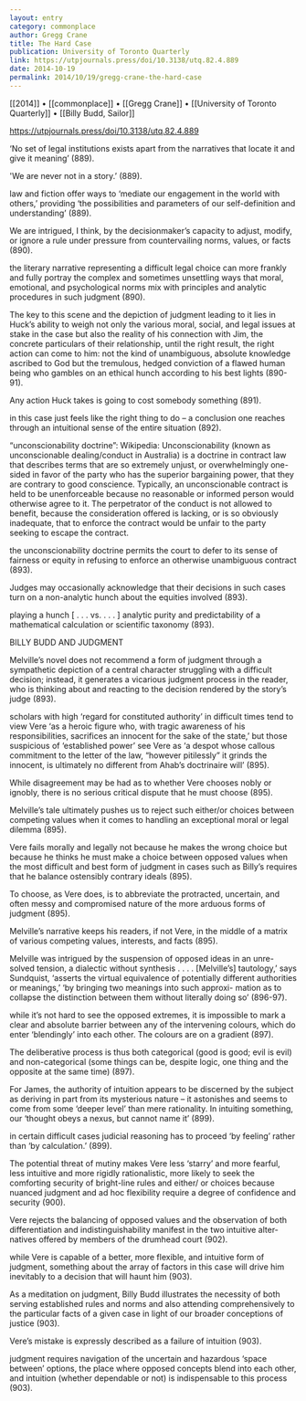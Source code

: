 ```yaml
---
layout: entry
category: commonplace
author: Gregg Crane
title: The Hard Case
publication: University of Toronto Quarterly
link: https://utpjournals.press/doi/10.3138/utq.82.4.889
date: 2014-10-19
permalink: 2014/10/19/gregg-crane-the-hard-case
---
```


[[2014]] • [[commonplace]] • [[Gregg Crane]] • [[University of Toronto Quarterly]] • [[Billy Budd, Sailor]]

https://utpjournals.press/doi/10.3138/utq.82.4.889

‘No set of legal institutions exists apart from the narratives that locate it and give it meaning’ (889). 


'We are never not in a story.’ (889).


law and fiction offer ways to ‘mediate our engagement in the world with others,’ providing ‘the possibilities and parameters of our self-definition and understanding’ (889).


We are intrigued, I think, by the decisionmaker’s capacity to adjust, modify, or ignore a rule under pressure from countervailing norms, values, or facts (890).


the literary narrative representing a difficult legal choice can more frankly and fully portray the complex and sometimes unsettling ways that moral, emotional, and psychological norms mix with principles and analytic procedures in such judgment (890).


The key to this scene and the depiction of judgment leading to it lies in Huck’s ability to weigh not only the various moral, social, and legal issues at stake in the case but also the reality of his connection with Jim, the concrete particulars of their relationship, until the right result, the right action can come to him: not the kind of unambiguous, absolute knowledge ascribed to God but the tremulous, hedged conviction of a flawed human being who gambles on an ethical hunch according to his best lights (890-91).


Any action Huck takes is going to cost somebody something (891).


in this case just feels like the right thing to do – a conclusion one reaches through an intuitional sense of the entire situation (892).


“unconscionability doctrine”: Wikipedia: Unconscionability (known as unconscionable dealing/conduct in Australia) is a doctrine in contract law that describes terms that are so extremely unjust, or overwhelmingly one-sided in favor of the party who has the superior bargaining power, that they are contrary to good conscience. Typically, an unconscionable contract is held to be unenforceable because no reasonable or informed person would otherwise agree to it. The perpetrator of the conduct is not allowed to benefit, because the consideration offered is lacking, or is so obviously inadequate, that to enforce the contract would be unfair to the party seeking to escape the contract.


the unconscionability doctrine permits the court to defer to its sense of fairness or equity in refusing to enforce an otherwise unambiguous contract (893).


Judges may occasionally acknowledge that their decisions in such cases turn on a non-analytic hunch about the equities involved (893).


playing a hunch [ . . . vs. . . . ] analytic purity and predictability of a mathematical calculation or scientific taxonomy (893).




BILLY BUDD AND JUDGMENT


Melville’s novel does not recommend a form of judgment through a sympathetic depiction of a central character struggling with a difficult decision; instead, it generates a vicarious judgment process in the reader, who is thinking about and reacting to the decision rendered by the story’s judge (893).


scholars with high ‘regard for constituted authority’ in difficult times tend to view Vere ‘as a heroic figure who, with tragic awareness of his responsibilities, sacrifices an innocent for the sake of the state,’ but those suspicious of ‘established power’ see Vere as ‘a despot whose callous commitment to the letter of the law, “however pitilessly” it grinds the innocent, is ultimately no different from Ahab’s doctrinaire will’ (895).


While disagreement may be had as to whether Vere chooses nobly or ignobly, there is no serious critical dispute that he must choose (895).


Melville’s tale ultimately pushes us to reject such either/or choices between competing values when it comes to handling an exceptional moral or legal dilemma (895).


Vere fails morally and legally not because he makes the wrong choice but because he thinks he must make a choice between opposed values when the most difficult and best form of judgment in cases such as Billy’s requires that he balance ostensibly contrary ideals (895).


To choose, as Vere does, is to abbreviate the protracted, uncertain, and often messy and compromised nature of the more arduous forms of judgment (895).


Melville’s narrative keeps his readers, if not Vere, in the middle of a matrix of various competing values, interests, and facts (895).


Melville was intrigued by the suspension of opposed ideas in an unre- solved tension, a dialectic without synthesis . . . . [Melville’s] tautology,’ says Sundquist, ‘asserts the virtual equivalence of potentially different authorities or meanings,’ ‘by bringing two meanings into such approxi- mation as to collapse the distinction between them without literally doing so’ (896-97).


while it’s not hard to see the opposed extremes, it is impossible to mark a clear and absolute barrier between any of the intervening colours, which do enter ‘blendingly’ into each other. The colours are on a gradient (897).


The deliberative process is thus both categorical (good is good; evil is evil) and non-categorical (some things can be, despite logic, one thing and the opposite at the same time) (897).


For James, the authority of intuition appears to be discerned by the subject as deriving in part from its mysterious nature – it astonishes and seems to come from some ‘deeper level’ than mere rationality. In intuiting something, our ‘thought obeys a nexus, but cannot name it’ (899).


in certain difficult cases judicial reasoning has to proceed ‘by feeling’ rather than ‘by calculation.’ (899).


The potential threat of mutiny makes Vere less ‘starry’ and more fearful, less intuitive and more rigidly rationalistic, more likely to seek the comforting security of bright-line rules and either/ or choices because nuanced judgment and ad hoc flexibility require a degree of confidence and security (900).


Vere rejects the balancing of opposed values and the observation of both differentiation and indistinguishability manifest in the two intuitive alter- natives offered by members of the drumhead court (902).


while Vere is capable of a better, more flexible, and intuitive form of judgment, something about the array of factors in this case will drive him inevitably to a decision that will haunt him (903).


As a meditation on judgment, Billy Budd illustrates the necessity of both serving established rules and norms and also attending comprehensively to the particular facts of a given case in light of our broader conceptions of justice (903).


Vere’s mistake is expressly described as a failure of intuition (903).


judgment requires navigation of the uncertain and hazardous ‘space between’ options, the place where opposed concepts blend into each other, and intuition (whether dependable or not) is indispensable to this process (903).


